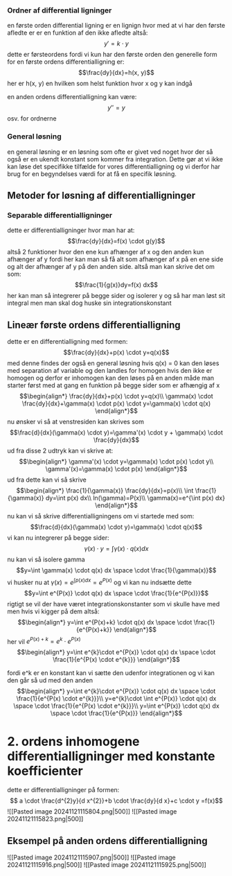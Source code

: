 
### Ordner af differential ligninger
en første orden differential ligning er en lignign hvor med at vi har den første afledte er er en funktion af den ikke afledte altså:
$$y'=k \cdot y$$
dette er førsteordens fordi vi kun har den første orden
den generelle form for en første ordens differentialligning er:
$$\frac{dy}{dx}=h(x, y)$$
her er h(x, y) en hvilken som helst funktion hvor x og y kan indgå


en anden ordens differentialligning kan være:
$$y''=y$$
osv. for ordnerne

### General løsning
en general løsning er en løsning som ofte er givet ved noget hvor der så også er en ukendt konstant som kommer fra integration. Dette gør at vi ikke kan løse det specifikke tilfælde for vores differentialligning og vi derfor har brug for en begyndelses værdi for at få en specifik løsning.


## Metoder for løsning af differentialligninger

### Separable differentialligninger
dette er differentialligninger hvor man har at:
$$\frac{dy}{dx}=f(x) \cdot g(y)$$
altså 2 funktioner hvor den ene kun afhænger af x og den anden kun afhænger af y fordi her kan man så få alt som afhænger af x på en ene side og alt der afhænger af y på den anden side. altså man kan skrive det om som:
$$\frac{1}{g(x)}dy=f(x) dx$$
her kan man så integrerer på begge sider og isolerer y og så har man løst sit integral men man skal dog huske sin integrationskonstant



## Lineær første ordens differentialligning
dette er en differentialligning med formen:
$$\frac{dy}{dx}+p(x) \cdot y=q(x)$$
med denne findes der også en general løsning
hvis q(x) = 0 kan den løses med separation af variable og den landles for homogen 
hvis den ikke er homogen og derfor er inhomogen kan den løses på en anden måde
man starter først med at gang en funktion på begge sider som er afhængig af x
$$\begin{align*}
\frac{dy}{dx}+p(x) \cdot y=q(x)\\
\gamma(x) \cdot \frac{dy}{dx}+\gamma(x) \cdot p(x) \cdot y=\gamma(x) \cdot q(x)
\end{align*}$$
nu ønsker vi så at venstresiden kan skrives som
$$\frac{d}{dx}(\gamma(x) \cdot y)=\gamma'(x) \cdot y + \gamma(x) \cdot \frac{dy}{dx}$$
ud fra disse 2 udtryk kan vi skrive at:
$$\begin{align*}
\gamma'(x) \cdot y=\gamma(x) \cdot p(x) \cdot y\\
\gamma'(x)=\gamma(x) \cdot p(x)
\end{align*}$$
ud fra dette kan vi så skrive
$$\begin{align*}
\frac{1}{\gamma(x)} \frac{dy}{dx}=p(x)\\
\int \frac{1}{\gamma(x)} dy=\int p(x) dx\\
ln(\gamma)=P(x)\\
\gamma(x)=e^{\int p(x) dx}
\end{align*}$$
nu kan vi så skrive differentialligningens om vi startede med som:
$$\frac{d}{dx}(\gamma(x) \cdot y)=\gamma(x) \cdot q(x)$$
vi kan nu integrerer på begge sider:
$$\gamma(x) \cdot y= \int \gamma(x) \cdot q(x) dx$$
nu kan vi så isolere gamma
$$y=\int \gamma(x) \cdot q(x) dx \space \cdot \frac{1}{\gamma(x)}$$
vi husker nu at $\gamma(x)=e^{\int p(x) dx}=e^{P(x)}$
og vi kan nu indsætte dette
$$y=\int e^{P(x)} \cdot q(x) dx \space \cdot \frac{1}{e^{P(x)}}$$
rigtigt se vil der have været integrationskonstanter som vi skulle have med men hvis vi kigger på dem altså:
$$\begin{align*}
y=\int e^{P(x)+k} \cdot q(x) dx \space \cdot \frac{1}{e^{P(x)+k}}
\end{align*}$$
her vil $e^{P(x)+k}=e^{k} \cdot e^{P(x)}$
$$\begin{align*}
y=\int e^{k}\cdot e^{P(x)} \cdot q(x) dx \space \cdot \frac{1}{e^{P(x) \cdot e^{k}}}
\end{align*}$$

fordi e^k er en konstant kan vi sætte den udenfor integrationen og vi kan den går så ud med den anden
$$\begin{align*}
y=\int e^{k}\cdot e^{P(x)} \cdot q(x) dx \space \cdot \frac{1}{e^{P(x) \cdot e^{k}}}\\
y=e^{k}\cdot \int  e^{P(x)} \cdot q(x) dx \space \cdot \frac{1}{e^{P(x) \cdot e^{k}}}\\
y=\int e^{P(x)} \cdot q(x) dx \space \cdot \frac{1}{e^{P(x)}}
\end{align*}$$

# 2. ordens inhomogene differentialligninger med konstante koefficienter
dette er differentialligninger på formen:
$$ a \cdot \frac{d^{2}y}{d x^{2}}+b \cdot \frac{dy}{d x}+c \cdot y =f(x)$$
![[Pasted image 20241121115804.png|500]]
![[Pasted image 20241121115823.png|500]]

## Eksempel på anden ordens differentialligning
![[Pasted image 20241121115907.png|500]]
![[Pasted image 20241121115916.png|500]]
![[Pasted image 20241121115925.png|500]]